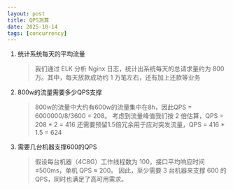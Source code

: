 ```yaml
---
layout: post
title: QPS测算
date: 2025-10-14
tags: [concurrency]
---
```


1. 统计系统每天的平均流量
   > 我们通过 ELK 分析 Nginx 日志，统计出系统每天的总请求量约为 800 万。其中，每天放款成功约 1 万笔左右，还有加上还款等业务
2. 800w的流量需要多少QPS支撑
   > 800w的流量中大约有600w的流量集中在8h，因此QPS = 6000000/8/3600 = 208。
   > 考虑到流量峰值我们按 2 倍估算，QPS = 208 * 2 = 416
   > 还需要预留1.5倍冗余用于应对突发流量，QPS = 416 * 1.5 = 624
3. 需要几台机器支撑600的QPS
   > 假设每台机器（4C8G）工作线程数为 100，接口平均响应时间 ≤500ms，单机 QPS ≈ 200。 
   > 因此，至少需要 3 台机器来支撑 600 的 QPS，同时也满足了高可用需求。





